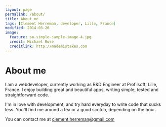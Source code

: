```yaml
---
layout: page
permalink: /about/
title: About me
tags: [Clement Herreman, developer, Lille, France]
modified: 2014-03-26
image:
  feature: so-simple-sample-image-4.jpg
  credit: Michael Rose
  creditlink: http://mademistakes.com
---
```


# About me

I am a webdeveloper, currently working as R&D Engineer at Profilsoft, Lille, France. I enjoy building great and beautiful apps, writing simple, tested and straightforward code.

I'm in love with development, and try hard everyday to write code that sucks less. You'll find me around a tea or a good scotch, depending on the hour. 

You can contact me at clement.herreman@gmail.com
